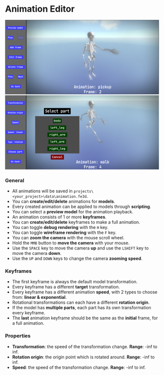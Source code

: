 # Animation Editor
![animation_editor](../images/animation_editor.png)
![frame_editor](../images/frame_editor.png)
### General
- All animations will be saved in `projects\<your_project>\data\animation.fe3d`.
- You can **create/edit/delete** animations for **models**.
- Every created animation can be applied to models through **scripting**.
- You can select a **preview model** for the animation playback.
- An animation consists of 1 or more **keyframes**.
- You can **create/edit/delete** keyframes to make a full animation.
- You can toggle **debug rendering** with the `H` key.
- You can toggle **wireframe rendering** with the `F` key.
- You can **zoom the camera** with the mouse scroll wheel.
- Hold the `MMB` button to **move the camera** with your mouse.
- Use the `SPACE` key to move the camera **up** and use the `LSHIFT` key to move the camera **down**.
- Use the `UP` and `DOWN` keys to change the camera **zooming speed**.
### Keyframes
- The first keyframe is always the default model transformation.
- Every keyframe has a different **target** transformation.
- Every keyframe has a different animation **speed**, with 2 types to choose from: **linear & exponential**.
- Rotational transformations can each have a different **rotation origin**.
- If the model has **multiple parts**, each part has its own transformation every keyframe.
- The **last** animation keyframe should be the same as the **initial** frame, for a full animation.
### Properties
- **Transformation**: the speed of the transformation change. **Range**: -inf to inf.
- **Rotation origin**: the origin point which is rotated around. **Range**: -inf to inf.
- **Speed**: the speed of the transformation change. **Range**: -inf to inf.
